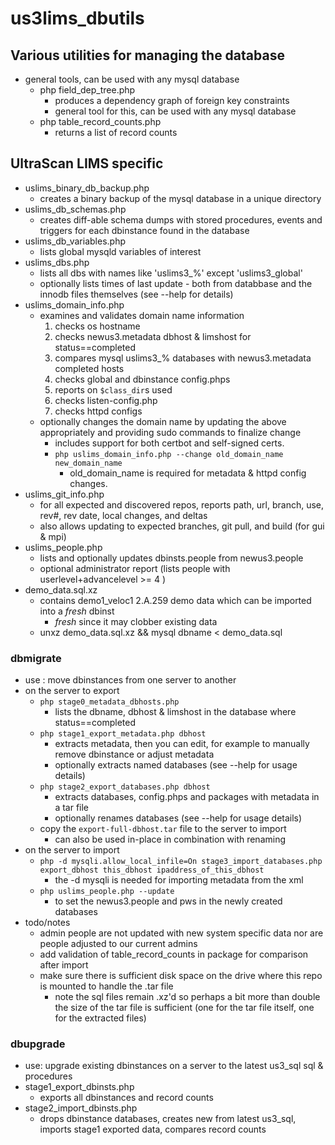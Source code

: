 # us3lims_dbutils

## Various utilities for managing the database

 - general tools, can be used with any mysql database
   - php field_dep_tree.php
     - produces a dependency graph of foreign key constraints
     - general tool for this, can be used with any mysql database
   - php table_record_counts.php
     - returns a list of record counts

## UltraScan LIMS specific
 - uslims_binary_db_backup.php
   - creates a binary backup of the mysql database in a unique directory
 - uslims_db_schemas.php
   - creates diff-able schema dumps with stored procedures, events and triggers for each dbinstance found in the database
 - uslims_db_variables.php
   - lists global mysqld variables of interest
 - uslims_dbs.php
   - lists all dbs with names like 'uslims3_%' except 'uslims3_global'
   - optionally lists times of last update - both from databbase and the innodb files themselves (see --help for details) 
 - uslims_domain_info.php
   - examines and validates domain name information
     1. checks os hostname
     2. checks newus3.metadata dbhost & limshost for status==completed
     3. compares mysql uslims3_% databases with newus3.metadata completed hosts
     4. checks global and dbinstance config.phps
     5. reports on ```$class_dir```s used
     6. checks listen-config.php
     7. checks httpd configs
   - optionally changes the domain name by updating the above appropriately and providing sudo commands to finalize change
     - includes support for both certbot and self-signed certs.
     - ```php uslims_domain_info.php --change old_domain_name new_domain_name```
       - old_domain_name is required for metadata & httpd config changes.
 - uslims_git_info.php
   - for all expected and discovered repos, reports path, url, branch, use, rev#, rev date, local changes, and deltas
   - also allows updating to expected branches, git pull, and build (for gui & mpi)
 - uslims_people.php
   - lists and optionally updates dbinsts.people from newus3.people
   - optional administrator report (lists people with userlevel+advancelevel >= 4 )
 - demo_data.sql.xz
   - contains demo1_veloc1 2.A.259 demo data which can be imported into a *fresh* dbinst
     - *fresh* since it may clobber existing data
   - unxz demo_data.sql.xz && mysql dbname < demo_data.sql

### dbmigrate
 - use : move dbinstances from one server to another
 - on the server to export
   - ```php stage0_metadata_dbhosts.php```
     - lists the dbname, dbhost & limshost in the database where status==completed 
   - ```php stage1_export_metadata.php dbhost```
     - extracts metadata, then you can edit, for example to manually remove dbinstance or adjust metadata
     - optionally extracts named databases (see --help for usage details)
   - ```php stage2_export_databases.php dbhost```
     - extracts databases, config.phps and packages with metadata in a tar file
     - optionally renames databases (see --help for usage details)
   - copy the ```export-full-dbhost.tar``` file to the server to import
     - can also be used in-place in combination with renaming
 - on the server to import 
   - ```php -d mysqli.allow_local_infile=On stage3_import_databases.php export_dbhost this_dbhost ipaddress_of_this_dbhost```
     - the -d mysqli is needed for importing metadata from the xml
   - ```php uslims_people.php --update```
     - to set the newus3.people and pws in the newly created databases
 - todo/notes
   - admin people are not updated with new system specific data nor are people adjusted to our current admins
   - add validation of table_record_counts in package for comparison after import
   - make sure there is sufficient disk space on the drive where this repo is mounted to handle the .tar file
     - note the sql files remain .xz'd so perhaps a bit more than double the size of the tar file is sufficient (one for the tar file itself, one for the extracted files) 

### dbupgrade
  - use: upgrade existing dbinstances on a server to the latest us3_sql sql & procedures 
  - stage1_export_dbinsts.php
    - exports all dbinstances and record counts
  - stage2_import_dbinsts.php
    - drops dbinstance databases, creates new from latest us3_sql, imports stage1 exported data, compares record counts
 
